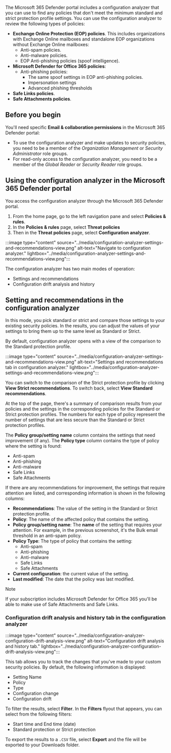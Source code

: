 The Microsoft 365 Defender portal includes a configuration analyzer that you can use to find any policies that don't meet the minimum standard and strict protection profile settings. You can use the configuration analyzer to review the following types of policies:

- **Exchange Online Protection (EOP) policies**. This includes organizations with Exchange Online mailboxes and standalone EOP organizations without Exchange Online mailboxes:
  - Anti-spam policies.
  - Anti-malware policies.
  - EOP Anti-phishing policies (spoof intelligence).
- **Microsoft Defender for Office 365 policies**:
  - Anti-phishing policies:
    - The same spoof settings in EOP anti-phishing policies.
    - Impersonation settings
    - Advanced phishing thresholds
- **Safe Links policies**.
- **Safe Attachments policies**.

## Before you begin

You'll need specific **Email & collaboration permissions** in the Microsoft 365 Defender portal:

- To use the configuration analyzer and make updates to security policies, you need to be a member of the *Organization Management* or *Security Administrator* role groups.
- For read-only access to the configuration analyzer, you need to be a member of the *Global Reader* or *Security Reader* role groups.

## Using the configuration analyzer in the Microsoft 365 Defender portal

You access the configuration analyzer through the Microsoft 365 Defender portal.

1. From the home page, go to the left navigation pane and select **Policies & rules**.
1. In the **Policies & rules** page, select **Threat policies**
1. Then in the **Threat policies** page, select **Configuration analyzer**.

:::image type="content" source="../media/configuration-analyzer-settings-and-recommendations-view.png" alt-text="Navigate to configuration analyzer." lightbox="../media/configuration-analyzer-settings-and-recommendations-view.png":::

The configuration analyzer has two main modes of operation:

- Settings and recommendations
- Configuration drift analysis and history

## Setting and recommendations in the configuration analyzer

In this mode, you pick standard or strict and compare those settings to your existing security policies. In the results, you can adjust the values of your settings to bring them up to the same level as Standard or Strict.

By default, configuration analyzer opens with a view of the comparison to the Standard protection profile.

:::image type="content" source="../media/configuration-analyzer-settings-and-recommendations-view.png" alt-text="Settings and recommendations tab in configuration analyzer." lightbox="../media/configuration-analyzer-settings-and-recommendations-view.png":::

You can switch to the comparison of the Strict protection profile by clicking **View Strict recommendations**. To switch back, select **View Standard recommendations**.

At the top of the page, there's a summary of comparison results from your policies and the settings in the corresponding policies for the Standard or Strict protection profiles. The numbers for each type of policy represent the number of settings that are less secure than the Standard or Strict protection profiles.

The **Policy group/setting name** column contains the settings that need improvement (if any). The **Policy type** column contains the type of policy where the setting is found:

- Anti-spam
- Anti-phishing
- Anti-malware
- Safe Links
- Safe Attachments

If there are any recommendations for improvement, the settings that require attention are listed, and corresponding information is shown in the following columns:

- **Recommendations**: The value of the setting in the Standard or Strict protection profile.
- **Policy**: The name of the affected policy that contains the setting.
- **Policy group/setting name**: The **name** of the setting that requires your attention. For example, in the previous screenshot, it's the Bulk email threshold in an anti-spam policy.
- **Policy Type**: The type of policy that contains the setting:
  - Anti-spam
  - Anti-phishing
  - Anti-malware
  - Safe Links
  - Safe Attachments
- **Current configuration**: the current value of the setting.
- **Last modified**: The date that the policy was last modified.

> [!NOTE]
> If your subscription includes Microsoft Defender for Office 365 you'll be able to make use of Safe Attachments and Safe Links.

### Configuration drift analysis and history tab in the configuration analyzer

:::image type="content" source="../media/configuration-analyzer-configuration-drift-analysis-view.png" alt-text="Configuration drift analysis and history tab." lightbox="../media/configuration-analyzer-configuration-drift-analysis-view.png":::

This tab allows you to track the changes that you've made to your custom security policies. By default, the following information is displayed:

- Setting Name
- Policy
- Type
- Configuration change
- Configuration drift

To filter the results, select **Filter**. In the **Filters** flyout that appears, you can select from the following filters:

- Start time and End time (date)
- Standard protection or Strict protection

To export the results to a `.CSV` file, select **Export** and the file will be exported to your Downloads folder.
